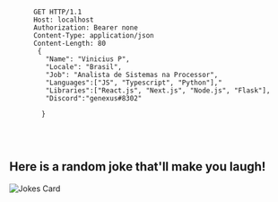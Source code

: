 
<pre>
   <code>
      GET HTTP/1.1
      Host: localhost
      Authorization: Bearer none
      Content-Type: application/json
      Content-Length: 80
       {
         "Name": "Vinicius P",
         "Locale": "Brasil",
         "Job": "Analista de Sistemas na Processor",
         "Languages":["JS", "Typescript", "Python"],"
         "Libraries":["React.js", "Next.js", "Node.js", "Flask"],
         "Discord":"genexus#8302"
         
        }
   </code>
</pre>

<br/>
 
##   Here is a random joke that'll make you laugh!
![Jokes Card](https://readme-jokes.vercel.app/api)

<br/>
 

